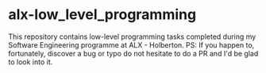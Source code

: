 # alx-low_level_programming
This repository contains low-level programming tasks completed during my Software Engineering programme at ALX - Holberton.
PS: If you happen to, fortunately, discover a bug or typo do not hesitate to do a PR and I'd be glad to look into it.
